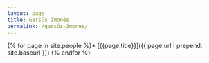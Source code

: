 ```yaml
---
layout: page
title: Garsūs žmonės
permalink: /garsūs-žmonės/
---
```


{% for page in site.people %}* [{{page.title}}]({{ page.url | prepend: site.baseurl }})
{% endfor %}
    
    
  